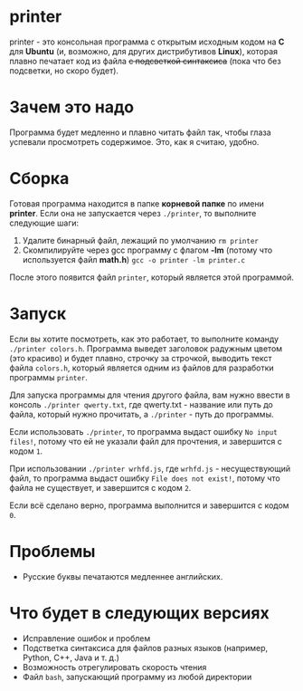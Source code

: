 # printer
printer - это консольная программа с открытым исходным кодом на **C** для **Ubuntu** (и, возможно, для других дистрибутивов **Linux**), которая плавно печатает код из файла ~~с подсветкой синтаксиса~~ (пока что без подсветки, но скоро будет).

# Зачем это надо
Программа будет медленно и плавно читать файл так, чтобы глаза успевали просмотреть содержимое. Это, как я считаю, удобно.

# Сборка
Готовая программа находится в папке **корневой папке** по имени **printer**. Если она не запускается через `./printer`, то выполните следующие шаги:
1. Удалите бинарный файл, лежащий по умолчанию `rm printer`
2. Скомпилируйте через gcc программу с флагом **-lm** (потому что используется файл **math.h**) `gcc -o printer -lm printer.c`

После этого появится файл `printer`, который является этой программой.

# Запуск
Если вы хотите посмотреть, как это работает, то выполните команду `./printer colors.h`. Программа выведет заголовок радужным цветом (это красиво) и будет плавно, строчку за строчкой, выводить текст файла `colors.h`, который является одним из файлов для разработки программы `printer`.

Для запуска программы для чтения другого файла, вам нужно ввести в консоль `./printer qwerty.txt`, где qwerty.txt - название или путь до файла, который нужно прочитать, а `./printer` - путь до программы.

Если использовать `./printer`, то программа выдаст ошибку `No input files!`, потому что ей не указали файл для прочтения, и завершится с кодом `1`.

При использовании `./printer wrhfd.js`, где `wrhfd.js` - несуществующий файл, то программа выдаст ошибку `File does not exist!`, потому что файла не существует, и завершится с кодом `2`.

Если всё сделано верно, программа выполнится и завершится с кодом `0`.

# Проблемы
- Русские буквы печатаются медленнее английских.

# Что будет в следующих версиях
- Исправление ошибок и проблем
- Подстветка синтаксиса для файлов разных языков (например, Python, C++, Java и т. д.)
- Возможность отрегулировать скорость чтения
- Файл `bash`, запускающий программу из любой директории
